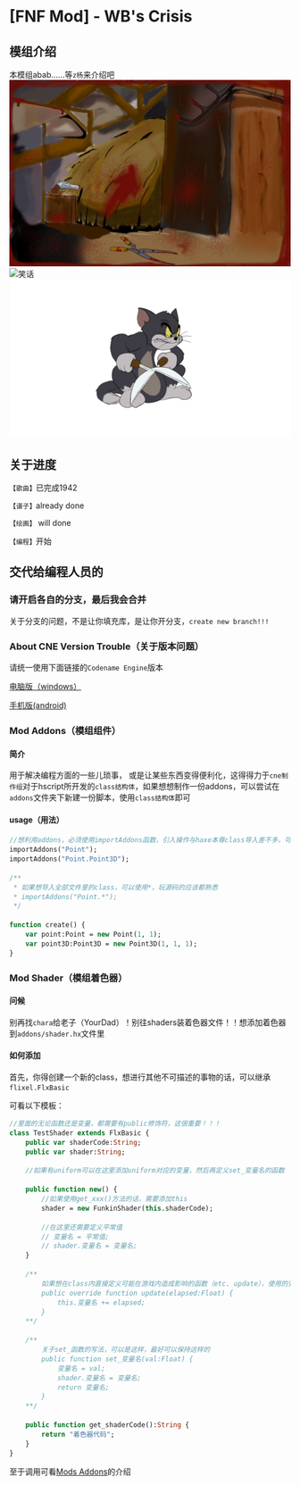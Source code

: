# [FNF Mod] - WB's Crisis
## 模组介绍
本模组abab......等`z杨`来介绍吧
![](https://github.com/VapireMox/The-blood-WB--By-CNE/blob/YourDad/source/场景草稿.jpg)
![笑话](https://github.com/VapireMox/The-blood-WB--By-CNE/blob/YourDad/source/Image_38517362154756.png)
![](https://github.com/VapireMox/The-blood-WB--By-CNE/blob/YourDad/source/一阶段.png)

## 关于进度
`【歌曲】`已完成1942

`【谱子】`already done

`【绘画】` will done

`【编程】`开始

## 交代给编程人员的

### 请开启各自的分支，最后我会合并
关于分支的问题，不是让你填充库，是让你开分支，`create new branch!!!`

### About CNE Version Trouble（关于版本问题）
请统一使用下面链接的`Codename Engine`版本

[电脑版（windows）](https://nightly.link/CodenameCrew/CodenameEngine/workflows/windows/main/Codename%20Engine.zip)

[手机版(android)](https://nightly.link/MobilePorting/CodenameEngine-Mobile/workflows/android/cne-pr/Codename%20Engine.zip)

### Mod Addons（模组组件）
#### 简介
用于解决编程方面的一些儿琐事， 或是让某些东西变得便利化，这得得力于`cne制作组`对于hscript所开发的`class结构体`，如果想想制作一份addons，可以尝试在`addons`文件夹下新建一份脚本，使用`class结构体`即可

#### usage（用法）
```haxe
//想利用addons，必须使用importAddons函数，引入操作与haxe本尊class导入差不多，可看以下操作
importAddons("Point");
importAddons("Point.Point3D");

/**
 * 如果想导入全部文件里的class，可以使用*，玩源码的应该都熟悉
 * importAddons("Point.*");
 */

function create() {
    var point:Point = new Point(1, 1);
    var point3D:Point3D = new Point3D(1, 1, 1);
}
```
### Mod Shader（模组着色器）
#### 问候
别再找`chara`给老子（YourDad）！别往shaders装着色器文件！！想添加着色器到`addons/shader.hx`文件里

#### 如何添加
首先，你得创建一个新的class，想进行其他不可描述的事物的话，可以继承`flixel.FlxBasic`

可看以下模板：
```haxe
//里面的无论函数还是变量，都需要有public修饰符，这很重要！！！
class TestShader extends FlxBasic {
    public var shaderCode:String;
    public var shader:String;

    //如果有uniform可以在这里添加uniform对应的变量，然后再定义set_变量名的函数

    public function new() {
        //如果使用get_xxx()方法的话，需要添加this
        shader = new FunkinShader(this.shaderCode);

        //在这里还需要定义平常值
        // 变量名 = 平常值;
        // shader.变量名 = 变量名;
    }

    /**
        如果想在class内直接定义可能在游戏内造成影响的函数（etc. update），使用的变量名必须添加this，否则无法对其shader里的变量正真的修改
        public override function update(elapsed:Float) {
            this.变量名 += elapsed;
        }
    **/

    /**
        关于set_函数的写法，可以是这样，最好可以保持这样的
        public function set_变量名(val:Float) {
            变量名 = val;
            shader.变量名 = 变量名;
            return 变量名;
        }
    **/

    public function get_shaderCode():String {
        return "着色器代码";
    }
}
```
至于调用可看[Mods Addons](https://github.com/VapireMox/The-blood-WB--By-CNE?tab=readme-ov-file#mod-addons%E6%A8%A1%E7%BB%84%E7%BB%84%E4%BB%B6)的介绍
